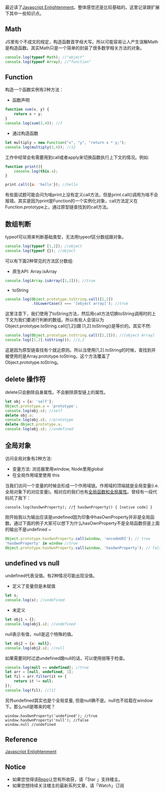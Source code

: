 最近读了[Javascript Enlightenment](https://github.com/n0ruSh/the-art-of-reading/blob/master/javascript/Javascript%20Enlightenment/JavaScript%20Enlightenment.pdf)。整体感觉还是比较基础的。这里记录跟扩展下其中一些知识点。

## Math
JS里有个不成文的规定，构造函数首字母大写。所以可能容易让人产生误解Math是构造函数。其实Math只是一个简单的封装了很多数学相关方法的对象。

```javascript
console.log(typeof Math); //"object"
console.log(typeof Array); //"function"
```

## Function

构造一个函数实例有2种方法：

* 函数声明

```javascript
function sum(x, y) {
    return x + y;
}
console.log(sum(3,4)); //7
```

* 通过构造函数

```javascript
let multiply = new Function("x", "y", "return x * y;");
console.log(multiply(3,4)); //12
```

工作中经常会有需要用到call或者apply来切换函数执行上下文的情况。例如:

```javascript
function print(){
    console.log(this.a);
}

print.call({a: 'hello'}); //hello
```

有些面试题可能会问为啥print上没有定义call方法，但是print.call()调用为啥不会报错。其实是因为print是Function的一个实例化对象，call方法定义在Function.prototype上，通过原型链查找到的call方法。

## 数组判断

typeof可以用来判断基础类型，无法用typeof区分数组跟对象。

```javascript
console.log(typeof [1,2]); //object
console.log(typeof {}); //object
```

可以有下面2种常见的方法区分数组:

* 原生API: Array.isArray

```javascript
console.log(Array.isArray([1,2])); //true
```

* toString

```javascript
console.log(Object.prototype.toString.call([1,2])
            .toLowerCase() === '[object array]'); //true
```

这里注意下，我们使用了toString方法，然后用call方法切换toString调用时的上下文为我们要进行判断的数组。所以有些人会误以为Object.prototype.toString.call([1,2])跟 [1,2].toString()是等价的。其实不然:

```javascript
console.log(Object.prototype.toString.call([1,2])); //[object Array]
console.log([1,2].toString()); //1,2
```
这是因为原型链查找有个就近原则。所以当使用[1,2].toString的时候，查找到并被使用的是Array.prototype.toString，这个方法覆盖了Object.prototype.toString。

## delete 操作符
delete只会删除自身属性。不会删除原型链上的属性。

```javascript
let obj = {a: 'self'};
Object.prototype.a = 'prototype';
console.log(obj.a); //self
delete obj.a;
console.log(obj.a); //prototype
delete Object.prototype.a;
console.log(obj.a); //undefined
```

## 全局对象
访问全局对象有2种方法:

* 变量方法: 浏览器里用window, Node里用global
* 在全局作用域里使用 this

当我们访问一个变量的时候会形成一个作用域链。作用域的顶端就是全局变量(i.e. 全局对象下的对应变量)。相对应的我们也有[全局函数和全局属性](http://www.w3school.com.cn/jsref/jsref_obj_global.asp)。曾经有一段代码坑了我下：

```javacript
console.log(hasOwnProperty); //ƒ hasOwnProperty() { [native code] }
```
刚开始我以为输出应该是undefined因为印象中hasOwnProperty并非是全局函数。通过下面的例子大家可以想下为什么hasOwnProperty不是全局函数但是上面的输出不是undefined ~

```javascript
Object.prototype.hasOwnProperty.call(window, 'encodeURI'); // true
'hasOwnProperty' in window //true
Object.prototype.hasOwnProperty.call(window, 'hasOwnProperty'); // false
```

## undefined vs null
undefined代表没值。有2种情况可能出现没值。

* 定义了变量但是未赋值

```javascript
let s;
console.log(s); //undefined
```

* 未定义

```javascript
let obj1 = {};
console.log(obj1.a); //undefined
```

null表示有值，null是这个特殊的值。

```javascript
let obj2 = {a: null};
console.log(obj2.a); //null
```

如果需要同时过滤undefined跟null的话，可以使用弱等于检查。

```javascript
console.log(null == undefined); //true
let arr = [null, undefined, 1];
let fil = arr.filter(it => {
    return it != null;
});
console.log(fil); //[1]
```

另外undefined其实也是个全局变量, 但是null确不是。null也不挂载在window下。那么null是哪来的呢？
```
window.hasOwnProperty('undefined'); //true
window.hasOwnProperty('null'); //false
window.null //undefined
```

## Reference

[Javascript Enlightenment](https://github.com/n0ruSh/the-art-of-reading/blob/master/javascript/Javascript%20Enlightenment/JavaScript%20Enlightenment.pdf)

## Notice

* 如果您觉得该[Repo](https://github.com/n0ruSh/the-art-of-reading/)让您有所收获，请「Star 」支持楼主。
* 如果您想持续关注楼主的最新系列文章，请「Watch」订阅
